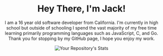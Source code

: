 <div align="center">
<h1>Hey There, I'm Jack!</h1>
<p>I am a 16 year old software developer from California. I'm currently in high school but outside of schooling I spend the vast majority of my free time learning primarily programming languages such as JavaScript, C, and Go. Thank you for stopping by my GitHub page, I hope you enjoy my work.</p
</div>

![Your Repository's Stats](https://github-readme-stats.vercel.app/api?username=Your_GitHub_Username&show_icons=true)
